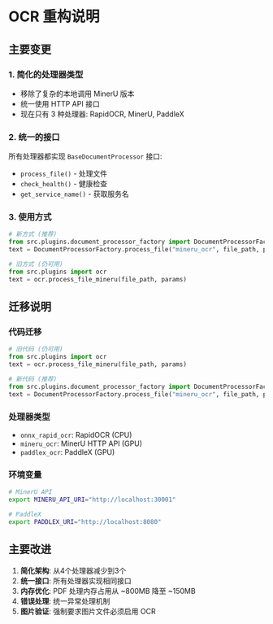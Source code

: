 # OCR 重构说明

## 主要变更

### 1. 简化的处理器类型
- 移除了复杂的本地调用 MinerU 版本
- 统一使用 HTTP API 接口
- 现在只有 3 种处理器: RapidOCR, MinerU, PaddleX

### 2. 统一的接口
所有处理器都实现 `BaseDocumentProcessor` 接口:
- `process_file()` - 处理文件
- `check_health()` - 健康检查
- `get_service_name()` - 获取服务名

### 3. 使用方式
```python
# 新方式 (推荐)
from src.plugins.document_processor_factory import DocumentProcessorFactory
text = DocumentProcessorFactory.process_file("mineru_ocr", file_path, params)

# 旧方式 (仍可用)
from src.plugins import ocr
text = ocr.process_file_mineru(file_path, params)
```

## 迁移说明

### 代码迁移
```python
# 旧代码 (仍可用)
from src.plugins import ocr
text = ocr.process_file_mineru(file_path, params)

# 新代码 (推荐)
from src.plugins.document_processor_factory import DocumentProcessorFactory
text = DocumentProcessorFactory.process_file("mineru_ocr", file_path, params)
```

### 处理器类型
- `onnx_rapid_ocr`: RapidOCR (CPU)
- `mineru_ocr`: MinerU HTTP API (GPU)
- `paddlex_ocr`: PaddleX (GPU)

### 环境变量
```bash
# MinerU API
export MINERU_API_URI="http://localhost:30001"

# PaddleX
export PADDLEX_URI="http://localhost:8080"
```

## 主要改进

1. **简化架构**: 从4个处理器减少到3个
2. **统一接口**: 所有处理器实现相同接口
3. **内存优化**: PDF 处理内存占用从 ~800MB 降至 ~150MB
4. **错误处理**: 统一异常处理机制
5. **图片验证**: 强制要求图片文件必须启用 OCR